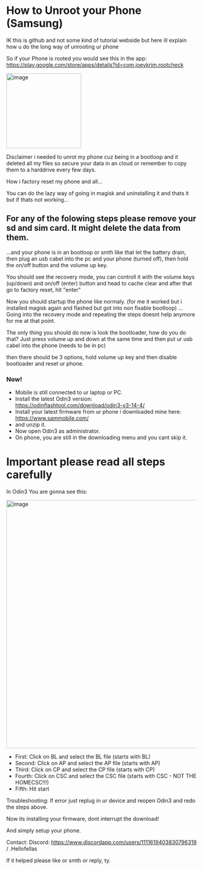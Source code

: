 # How to Unroot your Phone (Samsung)
IK this is github and not some kind of tutorial webside but here ill explain how u do the long way of unrooting ur phone

So if your Phone is rooted you would see this in the app: https://play.google.com/store/apps/details?id=com.joeykrim.rootcheck

<img width="198" alt="image" src="https://github.com/NotUrLocalScripter/How-to-unroot-your-Phone/assets/126284768/3ccb7707-f188-4400-842c-495bacc42785">

Disclaimer i needed to unrot my phone cuz being in a bootloop and it deleted all my files so secure your data in an cloud or remember to copy them to a harddrive every few days.

How i factory reset my phone and all...

You can do the lazy way of going in magisk and uninstalling it and thats it but if thats not working...

## For any of the folowing steps please remove your sd and sim card. It might delete the data from them.

...and your phone is in an bootloop or smth like that let the battery drain, then plug an usb cabel into the pc and your phone (turned off), then hold the on/off button and the volume up key.

You should see the recovery mode, you can controll it with the volume keys (up/down) and on/off (enter) button and head to cache clear and after that go to factory reset, hit "enter"

Now you should startup the phone like normaly. 
(for me it worked but i installed magisk again and flashed but got into non fixable bootloop)
... Going into the recovery mode and repeating the steps doesnt help anymore for me at that point.

The only thing you should do now is look the bootloader, how do you do that? 
Just press volume up and down at the same time and then put ur usb cabel into the phone (needs to be in pc)

then there should be 3 options, hold volume up key and then disable bootloader and reset ur phone.

### Now!
- Mobile is still connected to ur laptop or PC. 
- Install the latest Odin3 version: https://odinflashtool.com/download/odin3-v3-14-4/ 
- Install your latest firmware from ur phone i downloaded mine here: https://www.sammobile.com/
- and unzip it.
- Now open Odin3 as administrator.
- On phone, you are still in the downloading menu and you cant skip it.

# Important please read all steps carefully
In Odin3
You are gonna see this:

<img width="655" alt="image" src="https://github.com/NotUrLocalScripter/How-to-unroot-your-Phone/assets/126284768/28cce4fa-6c65-482e-a09e-6171c5c0bdb6">

- First:
Click on BL and select the BL file (starts with BL)
- Second:
Click on AP and select the AP file (starts with AP)
- Third:
Click on CP and select the CP file (starts with CP)
- Fourth: 
Click on CSC and select the CSC file (starts with CSC - NOT THE HOMECSC!!!)
- Fifth:
Hit start

Troubleshooting:
If error just replug in ur device and reopen Odin3 and redo the steps above.

Now its installing your firmware, dont interrupt the download!

And simply setup your phone.


Contact:
Discord: https://www.discordapp.com/users/1111619403830796319 / .Hellofellas

If it helped please like or smth or reply, ty.
